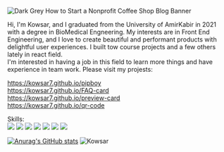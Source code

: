 ![Dark Grey How to Start a Nonprofit Coffee Shop Blog Banner](https://user-images.githubusercontent.com/112375872/190143872-3128e144-3058-429e-8f92-d7823d3a43bb.png)

Hi, I'm Kowsar, and I graduated from the University of AmirKabir in 2021 with a degree in BioMedical Engneering. My interests are in Front End Engineering, and I love to create beautiful and performant products with delightful user experiences. I built tow course projects and a few others lately in react field. <br />
I'm interested in having a job in this field to learn more things and have experience in team work. Please visit my projests:

https://kowsar7.github.io/pipboy <br />
https://kowsar7.github.io/FAQ-card <br />
https://kowsar7.github.io/preview-card <br />
https://kowsar7.github.io/qr-code <br />

Skills: <br />
<img src="https://img.shields.io/badge/React-20232A?style=for-the-badge&logo=react&logoColor=61DAFB" />
<img src="https://img.shields.io/badge/HTML5-E34F26?style=for-the-badge&logo=html5&logoColor=white" />
<img src="https://img.shields.io/badge/CSS3-1572B6?style=for-the-badge&logo=css3&logoColor=white" />
<img src="https://img.shields.io/badge/Redux-593D88?style=for-the-badge&logo=redux&logoColor=white" />
<img src="https://img.shields.io/badge/Bootstrap-563D7C?style=for-the-badge&logo=bootstrap&logoColor=white" />
<img src="https://img.shields.io/badge/next.js-000000?style=for-the-badge&logo=nextdotjs&logoColor=white" />
<img src="https://img.shields.io/badge/npm-CB3837?style=for-the-badge&logo=npm&logoColor=white" />




[![Anurag's GitHub stats](https://github-readme-stats.vercel.app/apiKowsar7anuraghazra)](https://github.com/anuraghazra/github-readme-stats)
![Kowsar](https://user-images.githubusercontent.com/112375872/190144301-94bd9d1d-812b-4831-bd32-8dc3de09a615.png)
